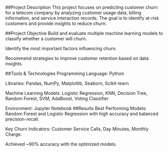 ##Project Description
This project focuses on predicting customer churn for a telecom company by analyzing customer usage data, billing information, and service interaction records. The goal is to identify at-risk customers and provide insights to reduce churn.

##Project Objective
Build and evaluate multiple machine learning models to classify whether a customer will churn.

Identify the most important factors influencing churn.

Recommend strategies to improve customer retention based on data insights.

##Tools & Technologies
Programming Language: Python

Libraries: Pandas, NumPy, Matplotlib, Seaborn, Scikit-learn

Machine Learning Models: Logistic Regression, KNN, Decision Tree, Random Forest, SVM, AdaBoost, Voting Classifier

Environment: Jupyter Notebook
##Results
Best Performing Models: Random Forest and Logistic Regression with high accuracy and balanced precision-recall.

Key Churn Indicators: Customer Service Calls, Day Minutes, Monthly Charge.

Achieved ~90% accuracy with the optimized models.
